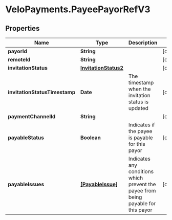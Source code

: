 # VeloPayments.PayeePayorRefV3

## Properties

Name | Type | Description | Notes
------------ | ------------- | ------------- | -------------
**payorId** | **String** |  | [optional] 
**remoteId** | **String** |  | [optional] 
**invitationStatus** | [**InvitationStatus2**](InvitationStatus2.md) |  | [optional] 
**invitationStatusTimestamp** | **Date** | The timestamp when the invitation status is updated | [optional] 
**paymentChannelId** | **String** |  | [optional] 
**payableStatus** | **Boolean** | Indicates if the payee is payable for this payor | [optional] 
**payableIssues** | [**[PayableIssue]**](PayableIssue.md) | Indicates any conditions which prevent the payee from being payable for this payor | [optional] 


